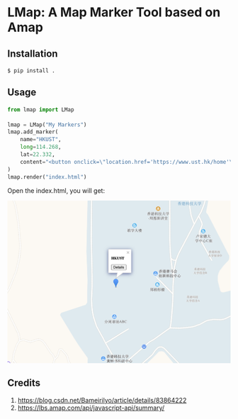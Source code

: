 # LMap: A Map Marker Tool based on Amap

## Installation

```
$ pip install .
```

## Usage

```python
from lmap import LMap

lmap = LMap("My Markers")
lmap.add_marker(
    name="HKUST",
    long=114.268,
    lat=22.332,
    content="<button onclick=\"location.href='https://www.ust.hk/home'\">Details</button>",
)
lmap.render("index.html")
```

Open the index.html, you will get:

![](img/2020-07-16-21-38-43.png)

## Credits

1. https://blog.csdn.net/Bameirilyo/article/details/83864222
2. https://lbs.amap.com/api/javascript-api/summary/
